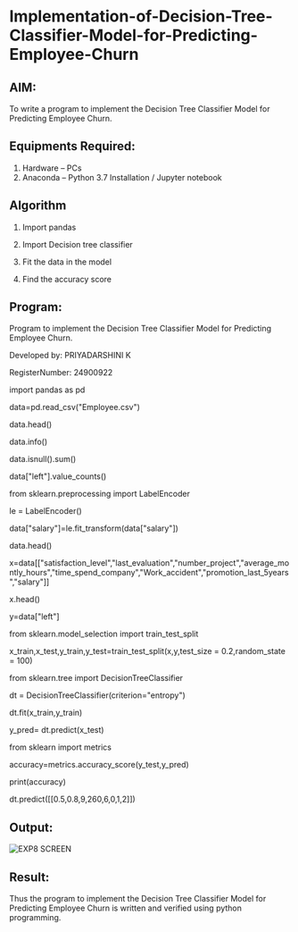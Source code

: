 # Implementation-of-Decision-Tree-Classifier-Model-for-Predicting-Employee-Churn

## AIM:
To write a program to implement the Decision Tree Classifier Model for Predicting Employee Churn.

## Equipments Required:
1. Hardware – PCs
2. Anaconda – Python 3.7 Installation / Jupyter notebook

## Algorithm

1. Import pandas
 
2. Import Decision tree classifier
 
3. Fit the data in the model
 
4. Find the accuracy score 

## Program:

Program to implement the Decision Tree Classifier Model for Predicting Employee Churn.

Developed by: PRIYADARSHINI K

RegisterNumber: 24900922

import pandas as pd

data=pd.read_csv("Employee.csv")

data.head()

data.info()

data.isnull().sum()

data["left"].value_counts()

from sklearn.preprocessing import LabelEncoder

le = LabelEncoder()

data["salary"]=le.fit_transform(data["salary"])

data.head()

x=data[["satisfaction_level","last_evaluation","number_project","average_montly_hours","time_spend_company","Work_accident","promotion_last_5years","salary"]]

x.head()

y=data["left"]

from sklearn.model_selection import train_test_split

x_train,x_test,y_train,y_test=train_test_split(x,y,test_size = 0.2,random_state = 100)

from sklearn.tree import DecisionTreeClassifier

dt = DecisionTreeClassifier(criterion="entropy")

dt.fit(x_train,y_train)

y_pred= dt.predict(x_test)

from sklearn import metrics

accuracy=metrics.accuracy_score(y_test,y_pred)

print(accuracy)

dt.predict([[0.5,0.8,9,260,6,0,1,2]])

## Output:
![EXP8 SCREEN](https://github.com/user-attachments/assets/2969a7e4-9483-44d8-9a17-a45dddcd9e02)



## Result:
Thus the program to implement the  Decision Tree Classifier Model for Predicting Employee Churn is written and verified using python programming.
